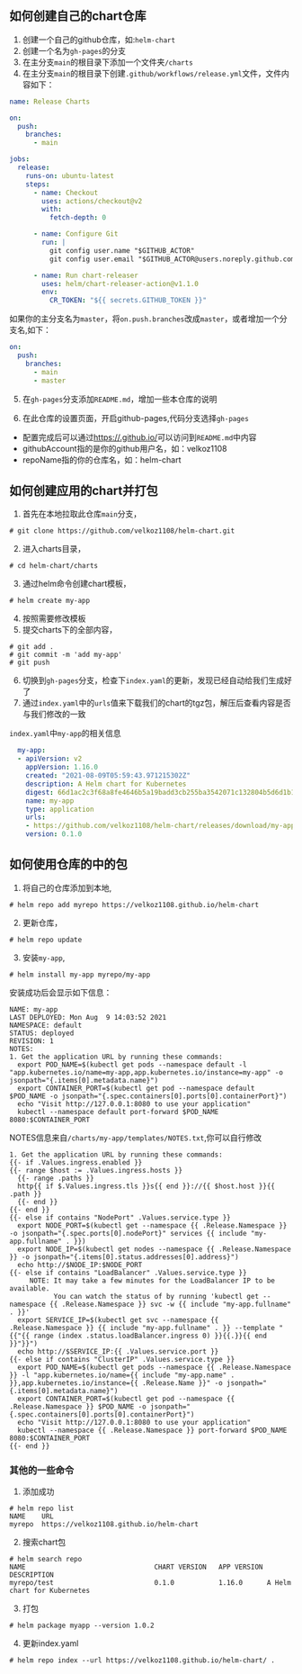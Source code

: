 ## 如何创建自己的chart仓库

1. 创建一个自己的github仓库，如:`helm-chart`
3. 创建一个名为`gh-pages`的分支
4. 在主分支`main`的根目录下添加一个文件夹`/charts`
5. 在主分支`main`的根目录下创建`.github/workflows/release.yml`文件，文件内容如下：
```yaml
name: Release Charts

on:
  push:
    branches:
      - main

jobs:
  release:
    runs-on: ubuntu-latest
    steps:
      - name: Checkout
        uses: actions/checkout@v2
        with:
          fetch-depth: 0

      - name: Configure Git
        run: |
          git config user.name "$GITHUB_ACTOR"
          git config user.email "$GITHUB_ACTOR@users.noreply.github.com"

      - name: Run chart-releaser
        uses: helm/chart-releaser-action@v1.1.0
        env:
          CR_TOKEN: "${{ secrets.GITHUB_TOKEN }}"

```
如果你的主分支名为`master`，将`on.push.branches`改成`master`，或者增加一个分支名,如下：
```yaml
on:
  push:
    branches:
      - main
      - master
```
5. 在`gh-pages`分支添加`README.md`，增加一些本仓库的说明

6. 在此仓库的设置页面，开启github-pages,代码分支选择`gh-pages`
  - 配置完成后可以通过[https://<githubAccount>.github.io/<repoName>](https://velkoz1108.github.io/helm-chart)可以访问到`README.md`中内容
  - githubAccount指的是你的github用户名，如：velkoz1108
  - repoName指的你的仓库名，如：helm-chart

## 如何创建应用的chart并打包

1. 首先在本地拉取此仓库`main`分支，
  ```shell
  # git clone https://github.com/velkoz1108/helm-chart.git
  ```
2. 进入charts目录，
  ```shell
  # cd helm-chart/charts
  ```
3. 通过helm命令创建chart模板， 
  ```shell
  # helm create my-app
  ```
4. 按照需要修改模板
5. 提交charts下的全部内容，
  ```shell
  # git add .
  # git commit -m 'add my-app'
  # git push
  ```
6. 切换到`gh-pages`分支，检查下`index.yaml`的更新，发现已经自动给我们生成好了
7. 通过`index.yaml`中的`urls`值来下载我们的chart的tgz包，解压后查看内容是否与我们修改的一致

`index.yaml`中`my-app`的相关信息
```yaml
  my-app:
  - apiVersion: v2
    appVersion: 1.16.0
    created: "2021-08-09T05:59:43.971215302Z"
    description: A Helm chart for Kubernetes
    digest: 66d1ac2c3f68a8fe4646b5a19badd3cb255ba3542071c132804b5d6d1b1d354b
    name: my-app
    type: application
    urls:
    - https://github.com/velkoz1108/helm-chart/releases/download/my-app-0.1.0/my-app-0.1.0.tgz
    version: 0.1.0
```

## 如何使用仓库的中的包
1. 将自己的仓库添加到本地, 
  ```shell
  # helm repo add myrepo https://velkoz1108.github.io/helm-chart
  ```
2. 更新仓库，
  ```
  # helm repo update
  ```
3. 安装`my-app`,
  ```
  # helm install my-app myrepo/my-app
  ```
安装成功后会显示如下信息：
```shell
NAME: my-app
LAST DEPLOYED: Mon Aug  9 14:03:52 2021
NAMESPACE: default
STATUS: deployed
REVISION: 1
NOTES:
1. Get the application URL by running these commands:
  export POD_NAME=$(kubectl get pods --namespace default -l "app.kubernetes.io/name=my-app,app.kubernetes.io/instance=my-app" -o jsonpath="{.items[0].metadata.name}")
  export CONTAINER_PORT=$(kubectl get pod --namespace default $POD_NAME -o jsonpath="{.spec.containers[0].ports[0].containerPort}")
  echo "Visit http://127.0.0.1:8080 to use your application"
  kubectl --namespace default port-forward $POD_NAME 8080:$CONTAINER_PORT
```
NOTES信息来自`/charts/my-app/templates/NOTES.txt`,你可以自行修改
```shell
1. Get the application URL by running these commands:
{{- if .Values.ingress.enabled }}
{{- range $host := .Values.ingress.hosts }}
  {{- range .paths }}
  http{{ if $.Values.ingress.tls }}s{{ end }}://{{ $host.host }}{{ .path }}
  {{- end }}
{{- end }}
{{- else if contains "NodePort" .Values.service.type }}
  export NODE_PORT=$(kubectl get --namespace {{ .Release.Namespace }} -o jsonpath="{.spec.ports[0].nodePort}" services {{ include "my-app.fullname" . }})
  export NODE_IP=$(kubectl get nodes --namespace {{ .Release.Namespace }} -o jsonpath="{.items[0].status.addresses[0].address}")
  echo http://$NODE_IP:$NODE_PORT
{{- else if contains "LoadBalancer" .Values.service.type }}
     NOTE: It may take a few minutes for the LoadBalancer IP to be available.
           You can watch the status of by running 'kubectl get --namespace {{ .Release.Namespace }} svc -w {{ include "my-app.fullname" . }}'
  export SERVICE_IP=$(kubectl get svc --namespace {{ .Release.Namespace }} {{ include "my-app.fullname" . }} --template "{{"{{ range (index .status.loadBalancer.ingress 0) }}{{.}}{{ end }}"}}")
  echo http://$SERVICE_IP:{{ .Values.service.port }}
{{- else if contains "ClusterIP" .Values.service.type }}
  export POD_NAME=$(kubectl get pods --namespace {{ .Release.Namespace }} -l "app.kubernetes.io/name={{ include "my-app.name" . }},app.kubernetes.io/instance={{ .Release.Name }}" -o jsonpath="{.items[0].metadata.name}")
  export CONTAINER_PORT=$(kubectl get pod --namespace {{ .Release.Namespace }} $POD_NAME -o jsonpath="{.spec.containers[0].ports[0].containerPort}")
  echo "Visit http://127.0.0.1:8080 to use your application"
  kubectl --namespace {{ .Release.Namespace }} port-forward $POD_NAME 8080:$CONTAINER_PORT
{{- end }}
```

### 其他的一些命令
1. 添加成功
```
# helm repo list
NAME  	URL                                   
myrepo	https://velkoz1108.github.io/helm-chart
```

2. 搜索chart包
```
# helm search repo
NAME                              	CHART VERSION	APP VERSION	DESCRIPTION                                   
myrepo/test                       	0.1.0        	1.16.0     	A Helm chart for Kubernetes 
```

3. 打包
```
# helm package myapp --version 1.0.2
```

4. 更新index.yaml
```
# helm repo index --url https://velkoz1108.github.io/helm-chart/ .
```
